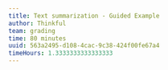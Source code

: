```yaml
---
title: Text summarization - Guided Example
author: Thinkful
team: grading
time: 80 minutes
uuid: 563a2495-d108-4cac-9c38-424f00fe67a4
timeHours: 1.3333333333333333
---
```


<jupyter notebook-name="6.4.3 Summarizing Text- Guided Example" course-code="DSBC" />